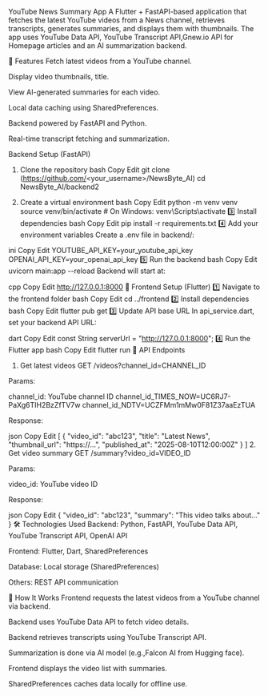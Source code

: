 YouTube News Summary App
A Flutter + FastAPI-based application that fetches the latest YouTube videos from a News channel, retrieves transcripts, generates summaries, and displays them with thumbnails.
The app uses YouTube Data API, YouTube Transcript API,Gnew.io API for Homepage articles and an AI summarization backend.

📌 Features
Fetch latest videos from a YouTube channel.

Display video thumbnails, title.

View AI-generated summaries for each video.

Local data caching using SharedPreferences.

Backend powered by FastAPI and Python.

Real-time transcript fetching and summarization.

Backend Setup (FastAPI)
1. Clone the repository
bash
Copy
Edit
git clone (https://github.com/<your_username>/NewsByte_AI)
cd NewsByte_AI/backend2

3. Create a virtual environment
bash
Copy
Edit
python -m venv venv
source venv/bin/activate  # On Windows: venv\Scripts\activate
3️⃣ Install dependencies
bash
Copy
Edit
pip install -r requirements.txt
4️⃣ Add your environment variables
Create a .env file in backend/:

ini
Copy
Edit
YOUTUBE_API_KEY=your_youtube_api_key
OPENAI_API_KEY=your_openai_api_key
5️⃣ Run the backend
bash
Copy
Edit
uvicorn main:app --reload
Backend will start at:

cpp
Copy
Edit
http://127.0.0.1:8000
📱 Frontend Setup (Flutter)
1️⃣ Navigate to the frontend folder
bash
Copy
Edit
cd ../frontend
2️⃣ Install dependencies
bash
Copy
Edit
flutter pub get
3️⃣ Update API base URL
In api_service.dart, set your backend API URL:

dart
Copy
Edit
const String serverUrl = "http://127.0.0.1:8000";
4️⃣ Run the Flutter app
bash
Copy
Edit
flutter run
🔗 API Endpoints
1. Get latest videos
GET /videos?channel_id=CHANNEL_ID

Params:

channel_id: YouTube channel ID
channel_id_TIMES_NOW=UC6RJ7-PaXg6TIH2BzZfTV7w
channel_id_NDTV=UCZFMm1mMw0F81Z37aaEzTUA

Response:

json
Copy
Edit
[
  {
    "video_id": "abc123",
    "title": "Latest News",
    "thumbnail_url": "https://...",
    "published_at": "2025-08-10T12:00:00Z"
  }
]
2. Get video summary
GET /summary?video_id=VIDEO_ID

Params:

video_id: YouTube video ID

Response:

json
Copy
Edit
{
  "video_id": "abc123",
  "summary": "This video talks about..."
}
🛠 Technologies Used
Backend: Python, FastAPI, YouTube Data API, YouTube Transcript API, OpenAI API

Frontend: Flutter, Dart, SharedPreferences

Database: Local storage (SharedPreferences)

Others: REST API communication

🚀 How It Works
Frontend requests the latest videos from a YouTube channel via backend.

Backend uses YouTube Data API to fetch video details.

Backend retrieves transcripts using YouTube Transcript API.

Summarization is done via AI model (e.g.,Falcon AI from Hugging face).

Frontend displays the video list with summaries.

SharedPreferences caches data locally for offline use.
